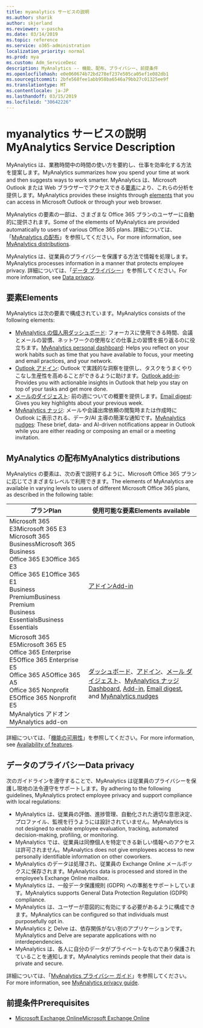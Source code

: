 ```yaml
---
title: myanalytics サービスの説明
ms.author: sharik
author: skjerland
ms.reviewer: v-pascha
ms.date: 03/14/2019
ms.topic: reference
ms.service: o365-administration
localization_priority: normal
ms.prod: mya
ms.custom: Adm_ServiceDesc
description: MyAnalytics -- 機能、配布、プライバシー、前提条件
ms.openlocfilehash: e0e060674b72bd278ef237e505ca05ef1e082db1
ms.sourcegitcommit: 2bfe568fee1abb958ba6546a79bb27c01325ee9f
ms.translationtype: MT
ms.contentlocale: ja-JP
ms.lasthandoff: 03/15/2019
ms.locfileid: "30642226"
---
```

# <a name="myanalytics-service-description"></a><span data-ttu-id="4f7f3-103">myanalytics サービスの説明</span><span class="sxs-lookup"><span data-stu-id="4f7f3-103">MyAnalytics Service Description</span></span>

<span data-ttu-id="4f7f3-104">MyAnalytics は、業務時間中の時間の使い方を要約し、仕事を効率化する方法を提案します。</span><span class="sxs-lookup"><span data-stu-id="4f7f3-104">MyAnalytics summarizes how you spend your time at work and then suggests ways to work smarter.</span></span> <span data-ttu-id="4f7f3-105">MyAnalytics は、Microsoft Outlook または Web ブラウザーでアクセスできる[要素](#elements)により、これらの分析を提供します。</span><span class="sxs-lookup"><span data-stu-id="4f7f3-105">MyAnalytics provides these insights through [elements](#elements) that you can access in Microsoft Outlook or through your web browser.</span></span>

<span data-ttu-id="4f7f3-106">MyAnalytics の要素の一部は、さまざまな Office 365 プランのユーザーに自動的に提供されます。</span><span class="sxs-lookup"><span data-stu-id="4f7f3-106">Some of the elements of MyAnalytics are provided automatically to users of various Office 365 plans.</span></span> <span data-ttu-id="4f7f3-107">詳細については、「[MyAnalytics の配布](#myanalytics-distributions)」を参照してください。</span><span class="sxs-lookup"><span data-stu-id="4f7f3-107">For more information, see [MyAnalytics distributions](#myanalytics-distributions).</span></span>  

<span data-ttu-id="4f7f3-108">MyAnalytics は、従業員のプライバシーを保護する方法で情報を処理します。</span><span class="sxs-lookup"><span data-stu-id="4f7f3-108">MyAnalytics processes information in a manner that protects employee privacy.</span></span> <span data-ttu-id="4f7f3-109">詳細については、「[データ プライバシー](#data-privacy)」を参照してください。</span><span class="sxs-lookup"><span data-stu-id="4f7f3-109">For more information, see [Data privacy](#data-privacy).</span></span>

## <a name="elements"></a><span data-ttu-id="4f7f3-110">要素</span><span class="sxs-lookup"><span data-stu-id="4f7f3-110">Elements</span></span>

<span data-ttu-id="4f7f3-111">MyAnalytics は次の要素で構成されています。</span><span class="sxs-lookup"><span data-stu-id="4f7f3-111">MyAnalytics consists of the following elements:</span></span>

* <span data-ttu-id="4f7f3-112">[MyAnalytics の個人用ダッシュボード](https://docs.microsoft.com/workplace-analytics/myanalytics/use/dashboard): フォーカスに使用できる時間、会議とメールの習慣、ネットワークの使用などの仕事上の習慣を振り返るのに役立ちます。</span><span class="sxs-lookup"><span data-stu-id="4f7f3-112">[MyAnalytics personal dashboard](https://docs.microsoft.com/workplace-analytics/myanalytics/use/dashboard): Helps you reflect on your work habits such as time that you have available to focus, your meeting and email practices, and your network.</span></span>
* <span data-ttu-id="4f7f3-113">[Outlook アドイン](https://docs.microsoft.com/workplace-analytics/myanalytics/use/add-in): Outlook で実践的な洞察を提供し、タスクをうまくやりこなし生産性を高めることができるように助けます。</span><span class="sxs-lookup"><span data-stu-id="4f7f3-113">[Outlook add-in](https://docs.microsoft.com/workplace-analytics/myanalytics/use/add-in): Provides you with actionable insights in Outlook that help you stay on top of your tasks and get more done.</span></span>
* <span data-ttu-id="4f7f3-114">[メールのダイジェスト](https://docs.microsoft.com/workplace-analytics/myanalytics/use/email-digest): 前の週についての概要を提供します。</span><span class="sxs-lookup"><span data-stu-id="4f7f3-114">[Email digest](https://docs.microsoft.com/workplace-analytics/myanalytics/use/email-digest): Gives you key highlights about your previous week.</span></span>
* <span data-ttu-id="4f7f3-115">[MyAnalytics ナッジ](https://docs.microsoft.com/workplace-analytics/myanalytics/use/mya-notifications): メールや会議出席依頼の閲覧時または作成時に Outlook に表示される、データ/AI 主導の簡潔な通知です。</span><span class="sxs-lookup"><span data-stu-id="4f7f3-115">[MyAnalytics nudges](https://docs.microsoft.com/workplace-analytics/myanalytics/use/mya-notifications): These brief, data- and AI-driven notifications appear in Outlook while you are either reading or composing an email or a meeting invitation.</span></span>

## <a name="myanalytics-distributions"></a><span data-ttu-id="4f7f3-116">MyAnalytics の配布</span><span class="sxs-lookup"><span data-stu-id="4f7f3-116">MyAnalytics distributions</span></span>

<span data-ttu-id="4f7f3-117">MyAnalytics の要素は、次の表で説明するように、Microsoft Office 365 プランに応じてさまざまなレベルで利用できます。</span><span class="sxs-lookup"><span data-stu-id="4f7f3-117">The elements of MyAnalytics are available in varying levels to users of different Microsoft Office 365 plans, as described in the following table:</span></span>

| <span data-ttu-id="4f7f3-118">プラン</span><span class="sxs-lookup"><span data-stu-id="4f7f3-118">Plan</span></span> | <span data-ttu-id="4f7f3-119">使用可能な要素</span><span class="sxs-lookup"><span data-stu-id="4f7f3-119">Elements available</span></span> |
| --- | --- |
| <span data-ttu-id="4f7f3-120">Microsoft 365 E3</span><span class="sxs-lookup"><span data-stu-id="4f7f3-120">Microsoft 365 E3</span></span></br><span data-ttu-id="4f7f3-121">Microsoft 365 Business</span><span class="sxs-lookup"><span data-stu-id="4f7f3-121">Microsoft 365 Business</span></span></br><span data-ttu-id="4f7f3-122">Office 365 E3</span><span class="sxs-lookup"><span data-stu-id="4f7f3-122">Office 365 E3</span></span></br><span data-ttu-id="4f7f3-123">Office 365 E1</span><span class="sxs-lookup"><span data-stu-id="4f7f3-123">Office 365 E1</span></span></br><span data-ttu-id="4f7f3-124">Business Premium</span><span class="sxs-lookup"><span data-stu-id="4f7f3-124">Business Premium</span></span></br><span data-ttu-id="4f7f3-125">Business Essentials</span><span class="sxs-lookup"><span data-stu-id="4f7f3-125">Business Essentials</span></span> | </br></br></br>[<span data-ttu-id="4f7f3-126">アドイン</span><span class="sxs-lookup"><span data-stu-id="4f7f3-126">Add-in</span></span>](https://docs.microsoft.com/en-us/workplace-analytics/myanalytics/use/add-in) |
| <span data-ttu-id="4f7f3-127">Microsoft 365 E5</span><span class="sxs-lookup"><span data-stu-id="4f7f3-127">Microsoft 365 E5</span></span></br><span data-ttu-id="4f7f3-128">Office 365 Enterprise E5</span><span class="sxs-lookup"><span data-stu-id="4f7f3-128">Office 365 Enterprise E5</span></span></br><span data-ttu-id="4f7f3-129">Office 365 A5</span><span class="sxs-lookup"><span data-stu-id="4f7f3-129">Office 365 A5</span></span></br><span data-ttu-id="4f7f3-130">Office 365 Nonprofit E5</span><span class="sxs-lookup"><span data-stu-id="4f7f3-130">Office 365 Nonprofit E5</span></span></br><span data-ttu-id="4f7f3-131">MyAnalytics アドオン</span><span class="sxs-lookup"><span data-stu-id="4f7f3-131">MyAnalytics add-on</span></span> | </br><span data-ttu-id="4f7f3-132">[ダッシュボード](https://docs.microsoft.com/en-us/workplace-analytics/myanalytics/use/dashboard)、[アドイン](https://docs.microsoft.com/en-us/workplace-analytics/myanalytics/use/add-in)、[メール ダイジェスト](https://docs.microsoft.com/en-us/workplace-analytics/myanalytics/use/email-digest)、[MyAnalytics ナッジ](https://docs.microsoft.com/en-us/workplace-analytics/myanalytics/use/mya-notifications)</span><span class="sxs-lookup"><span data-stu-id="4f7f3-132">[Dashboard](https://docs.microsoft.com/en-us/workplace-analytics/myanalytics/use/dashboard), [Add-in](https://docs.microsoft.com/en-us/workplace-analytics/myanalytics/use/add-in), [Email digest](https://docs.microsoft.com/en-us/workplace-analytics/myanalytics/use/email-digest), and [MyAnalytics nudges](https://docs.microsoft.com/en-us/workplace-analytics/myanalytics/use/mya-notifications)</span></span> |

<span data-ttu-id="4f7f3-133">詳細については、「[機能の可用性](https://docs.microsoft.com/workplace-analytics/myanalytics/overview/plans-environments)」を参照してください。</span><span class="sxs-lookup"><span data-stu-id="4f7f3-133">For more information, see [Availability of features](https://docs.microsoft.com/workplace-analytics/myanalytics/overview/plans-environments).</span></span>

## <a name="data-privacy"></a><span data-ttu-id="4f7f3-134">データのプライバシー</span><span class="sxs-lookup"><span data-stu-id="4f7f3-134">Data privacy</span></span>

<span data-ttu-id="4f7f3-135">次のガイドラインを遵守することで、MyAnalytics は従業員のプライバシーを保護し現地の法令遵守をサポートします。</span><span class="sxs-lookup"><span data-stu-id="4f7f3-135">By adhering to the following guidelines, MyAnalytics protect employee privacy and support compliance with local regulations:</span></span>

* <span data-ttu-id="4f7f3-136">MyAnalytics は、従業員の評価、進捗管理、自動化された適切な意思決定、プロファイル、監視を行うようには設計されていません。</span><span class="sxs-lookup"><span data-stu-id="4f7f3-136">MyAnalytics is not designed to enable employee evaluation, tracking, automated decision-making, profiling, or monitoring.</span></span>
* <span data-ttu-id="4f7f3-137">MyAnalytics では、従業員は同僚個人を特定できる新しい情報へのアクセスは許可されません。</span><span class="sxs-lookup"><span data-stu-id="4f7f3-137">MyAnalytics does not give employees access to new personally identifiable information on other coworkers.</span></span>
* <span data-ttu-id="4f7f3-138">MyAnalytics のデータは処理され、従業員の Exchange Online メールボックスに保存されます。</span><span class="sxs-lookup"><span data-stu-id="4f7f3-138">MyAnalytics data is processed and stored in the employee’s Exchange Online mailbox.</span></span>
* <span data-ttu-id="4f7f3-139">MyAnalytics は、一般データ保護規則 (GDPR) への準拠をサポートしています。</span><span class="sxs-lookup"><span data-stu-id="4f7f3-139">MyAnalytics supports General Data Protection Regulation (GDPR) compliance.</span></span>
* <span data-ttu-id="4f7f3-140">MyAnalytics は、ユーザーが意図的に有効にする必要があるように構成できます。</span><span class="sxs-lookup"><span data-stu-id="4f7f3-140">MyAnalytics can be configured so that individuals must purposefully opt in.</span></span>
* <span data-ttu-id="4f7f3-141">MyAnalytics と Delve は、依存関係がない別のアプリケーションです。</span><span class="sxs-lookup"><span data-stu-id="4f7f3-141">MyAnalytics and Delve are separate applications with no interdependencies.</span></span>
* <span data-ttu-id="4f7f3-142">MyAnalytics は、各人に自分のデータがプライベートなものであり保護されていることを通知します。</span><span class="sxs-lookup"><span data-stu-id="4f7f3-142">MyAnalytics reminds people that their data is private and secure.</span></span>

<span data-ttu-id="4f7f3-143">詳細については、「[MyAnalytics プライバシー ガイド](https://docs.microsoft.com/workplace-analytics/myanalytics/overview/privacy-guide)」を参照してください。</span><span class="sxs-lookup"><span data-stu-id="4f7f3-143">For more information, see [MyAnalytics privacy guide](https://docs.microsoft.com/workplace-analytics/myanalytics/overview/privacy-guide).</span></span>

## <a name="prerequisites"></a><span data-ttu-id="4f7f3-144">前提条件</span><span class="sxs-lookup"><span data-stu-id="4f7f3-144">Prerequisites</span></span>

* [<span data-ttu-id="4f7f3-145">Microsoft Exchange Online</span><span class="sxs-lookup"><span data-stu-id="4f7f3-145">Microsoft Exchange Online</span></span>](https://docs.microsoft.com/office365/servicedescriptions/exchange-online-service-description/exchange-online-service-description)
